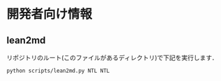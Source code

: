 # 開発者向け情報

## lean2md

リポジトリのルート(このファイルがあるディレクトリ)で下記を実行します．

```bash
python scripts/lean2md.py NTL NTL
```